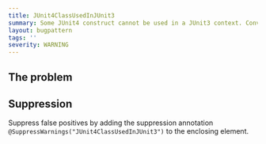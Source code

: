 ```yaml
---
title: JUnit4ClassUsedInJUnit3
summary: Some JUnit4 construct cannot be used in a JUnit3 context. Convert your class to JUnit4 style to use them.
layout: bugpattern
tags: ''
severity: WARNING
---
```


<!--
*** AUTO-GENERATED, DO NOT MODIFY ***
To make changes, edit the @BugPattern annotation or the explanation in docs/bugpattern.
-->


## The problem


## Suppression
Suppress false positives by adding the suppression annotation `@SuppressWarnings("JUnit4ClassUsedInJUnit3")` to the enclosing element.
